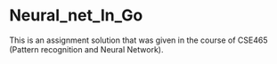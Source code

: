 # Neural_net_In_Go
This is an assignment solution that was given in the course of CSE465 (Pattern recognition and Neural Network). 
